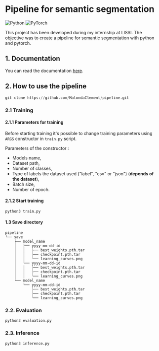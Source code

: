 # Pipeline for semantic segmentation

![Python](https://img.shields.io/badge/python-%2314354C.svg?style=for-the-badge&logo=python&logoColor=white) ![PyTorch](https://img.shields.io/badge/PyTorch-%23EE4C2C.svg?style=for-the-badge&logo=PyTorch&logoColor=white)

This project has been developed during my internship at LISSI. The objective was to create a pipeline for semantic segmentation with python and pytorch.

## 1. Documentation
You can read the documentation [here](https://github.com/MalondaClement/pipeline/wiki).

## 2. How to use the pipeline

```python
git clone https://github.com/MalondaClement/pipeline.git
```

### 2.1 Training
#### 2.1.1 Parameters for training
Before starting training it's possible to change training parameters using `ARGS` constructor in `train.py` script.

Parameters of the constructor :
* Models name,
* Dataset path,
* Number of classes,
* Type of labels the dataset used ("label", "csv" or "json") (__depends of the dataset__),
* Batch size,
* Number of epoch.

#### 2.1.2 Start training
```
python3 train.py
```

#### 1.3 Save directory
```
pipeline
└── save
    ├── model_name
    │   ├── yyyy-mm-dd-id
    │   │   ├── best_weights.pth.tar
    │   │   ├── checkpoint.pth.tar
    │   │   └── learning_curves.png
    │   └── yyyy-mm-dd-id
    │   │   ├── best_weights.pth.tar
    │   │   ├── checkpoint.pth.tar
    │   │   └── learning_curves.png
    └── model_name
        └── yyyy-mm-dd-id
            ├── best_weights.pth.tar
            ├── checkpoint.pth.tar
            └── learning_curves.png
```
### 2.2. Evaluation

```
python3 evaluation.py
```

### 2.3. Inference

```
python3 inference.py
```
